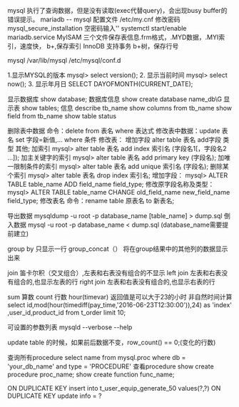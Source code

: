 
mysql 执行了查询数据，但是没有读取(exec代替query)，会出现busy buffer的错误提示。
mariadb -- mysql 配置文件 /etc/my.cnf 修改密码 mysql_secure_installation 空密码输入'' systemctl start/enable mariadb.service
MyISAM 三个文件保存表信息.frm格式，.MYD数据，.MYI索引，速度快， b+,保存索引
InnoDB 支持事务 b+树，保存行号

mysql /var/lib/mysql /etc/mysql/conf.d

1.显示MYSQL的版本
mysql> select version(); 
2. 显示当前时间
mysql> select now(); 
3. 显示年月日
SELECT DAYOFMONTH(CURRENT_DATE); 

显示数据库 show database;
	数据库信息 show create database name_db\G
显示表     show tables;
	信息 describe tb_name
		 show columns from tb_name
		 show field from tb_name
		 show table status


删除表中数据 命令：delete from 表名 where 表达式
修改表中数据：update 表名 set 字段=新值,… where 条件
修改表：
	增加字段 alter table 表名 add字段 类型 其他;
	加索引
  		 mysql> alter table 表名 add index 索引名 (字段名1[，字段名2 …]);
	加主关键字的索引
  		mysql> alter table 表名 add primary key (字段名);
	加唯一限制条件的索引
   		mysql> alter table 表名 add unique 索引名 (字段名);
	删除某个索引
   		mysql> alter table 表名 drop index 索引名;
	增加字段：
		mysql> ALTER TABLE table_name ADD field_name field_type;
	修改原字段名称及类型：
		mysql> ALTER TABLE table_name CHANGE old_field_name new_field_name field_type;
	修改表名
		命令：rename table 原表名 to 新表名;
	
导出数据 mysqldump -u root -p database_name [table_name] > dump.sql
倒入数据 mysql -u root -p database_name < dump.sql (database_name需要提前建立)

group by 只显示一行  group_concat（） 将在group结果中的其他列的数据显示出来  

join 笛卡尔积（交叉组合）,左表和右表没有组合的不显示
left join 左表和右表没有组合的,也显示左表的行
right join 左表和右表没有组合的,也显示右表的行

sum 算数 count 行数
hour(timevar) 返回值是可以大于23的小时
非自然时间计算
 	select id,mod(hour(timediff(pay_time,'2016-06-23T12:30:00')),24) as 'index' ,user_id,product_id from t_order limit 10;


可设置的参数列表
	mysqld --verbose --help


update table 的时候，如果前后数据不变，row_count() == 0;(变化的行数)

查询所有procedure
select name from mysql.proc where db = 'your_db_name' and type = 'PROCEDURE'
查看procedure
show create procedure proc_name;
show create function func_name;

ON DUPLICATE KEY
insert into t_user_equip_generate_50 values(?,?) ON DUPLICATE KEY update   info = ?

